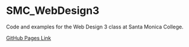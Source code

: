 # SMC_WebDesign3
Code and examples for the Web Design 3 class at Santa Monica College.

[GitHub Pages Link](https://connectedcat.github.io/SMC_WebDesign3/)